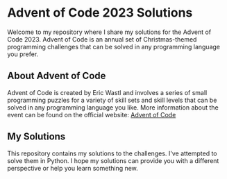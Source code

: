 # Advent of Code 2023 Solutions
Welcome to my repository where I share my solutions for the Advent of Code 2023. Advent of Code is an annual set of Christmas-themed programming challenges that can be solved in any programming language you prefer.

## About Advent of Code
Advent of Code is created by Eric Wastl and involves a series of small programming puzzles for a variety of skill sets and skill levels that can be solved in any programming language you like. More information about the event can be found on the official website: [Advent of Code](https://adventofcode.com/)

## My Solutions
This repository contains my solutions to the challenges. I've attempted to solve them in Python. I hope my solutions can provide you with a different perspective or help you learn something new.